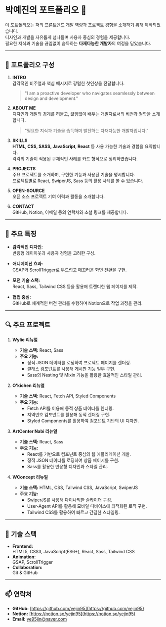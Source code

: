 # 박예진의 포트폴리오 🌟  

이 포트폴리오는 저의 프론트엔드 개발 역량과 프로젝트 경험을 소개하기 위해 제작되었습니다.  
디자인과 개발을 자유롭게 넘나들며 사용자 중심의 경험을 제공합니다.  
필요한 지식과 기술을 끊임없이 습득하는 **다재다능한 개발자**의 여정을 담았습니다.  

---

## 📜 포트폴리오 구성  

1. **INTRO**  
   감각적인 비주얼과 핵심 메시지로 강렬한 첫인상을 전달합니다.  
   > "I am a proactive developer who navigates seamlessly between design and development."

2. **ABOUT ME**  
   디자인과 개발의 경계를 허물고, 끊임없이 배우는 개발자로서의 비전과 철학을 소개합니다.  
   > "필요한 지식과 기술을 습득하며 발전하는 다재다능한 개발자입니다."

3. **SKILLS**  
   **HTML, CSS, SASS, JavaScript, React** 등 사용 가능한 기술과 경험을 요약합니다.  
   각각의 기술이 적용된 구체적인 사례를 카드 형식으로 정리하였습니다.

4. **PROJECTS**  
   주요 프로젝트를 소개하며, 구현한 기능과 사용된 기술을 명시합니다.  
   프로젝트별로 React, SwiperJS, Sass 등의 활용 사례를 볼 수 있습니다.

5. **OPEN-SOURCE**  
   오픈 소스 프로젝트 기여 이력과 활동을 소개합니다.

6. **CONTACT**  
   GitHub, Notion, 이메일 등의 연락처와 소셜 링크를 제공합니다.

---

## 🎨 주요 특징  

- **감각적인 디자인:**  
  반응형 레이아웃과 사용자 경험을 고려한 구성.  

- **애니메이션 효과:**  
  GSAP와 ScrollTrigger로 부드럽고 매끄러운 화면 전환을 구현.  

- **모던 기술 스택:**  
  React, Sass, Tailwind CSS 등을 활용해 트렌디한 웹 페이지를 제작.  

- **협업 중심:**  
  GitHub로 체계적인 버전 관리를 수행하며 Notion으로 작업 과정을 관리.  

---

## 🔍 주요 프로젝트  

1. **Wylie 리뉴얼**  
   - **기술 스택:** React, Sass  
   - **주요 기능:**  
     - 정적 JSON 데이터를 로딩하여 프로젝트 페이지를 랜더링.  
     - 클래스 컴포넌트를 사용해 게시판 기능 일부 구현.  
     - Sass의 Nesting 및 Mixin 기능을 활용한 효율적인 스타일 관리.  

2. **O'kichen 리뉴얼**  
   - **기술 스택:** React, Fetch API, Styled Components  
   - **주요 기능:**  
     - Fetch API를 이용해 동적 상품 데이터를 렌더링.  
     - 지역번호 컴포넌트를 활용해 동적 렌더링 구현.  
     - Styled Components를 활용하여 컴포넌트 기반의 UI 디자인.  

3. **ArtCenter Nabi 리뉴얼**  
   - **기술 스택:** React, Sass  
   - **주요 기능:**  
     - React를 기반으로 컴포넌트 중심의 웹 애플리케이션 개발.  
     - 정적 JSON 데이터를 로딩하여 상품 페이지를 구현.  
     - Sass를 활용한 반응형 디자인과 스타일 관리.  

4. **WConcept 리뉴얼**  
   - **기술 스택:** HTML, CSS, Tailwind CSS, JavaScript, SwiperJS  
   - **주요 기능:**  
     - SwiperJS를 사용해 다이나믹한 슬라이더 구성.  
     - User-Agent API를 활용해 모바일 디바이스에 최적화된 로직 구현.  
     - Tailwind CSS를 활용하여 빠르고 간결한 스타일링.  

---

## 📌 기술 스택  

- **Frontend:**  
  HTML5, CSS3, JavaScript(ES6+), React, Sass, Tailwind CSS  
- **Animation:**  
  GSAP, ScrollTrigger  
- **Collaboration:**  
  Git & GitHub  

---

## 📫 연락처  

- **GitHub:** [https://github.com/yejin95](https://github.com/yejin95)  
- **Notion:** [https://notion.so/yejin95](https://notion.so/yejin95)  
- **Email:** [ye95jin@naver.com](mailto:ye95jin@naver.com)  
